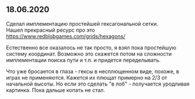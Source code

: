 ## 18.06.2020

Сделал имплементацию простейшей гексагональной сетки.  
Нашел прекрасный ресурс про это https://www.redblobgames.com/grids/hexagons/

Естественно все оказалось не так просто, я взял пока простейшую систему координат. Возможно это скажется потом на сложности имплементации поиска пути и т.п. и придется переделывать.

Что уже бросается в глаза - гексы в несплющенном виде, похоже, в играх не применяются. Кажется их плющат примерно на 2/3 от начальной высоты. Но если это сделать "в лоб" - получается уродливая картинка. Пока дальше копать не стал.